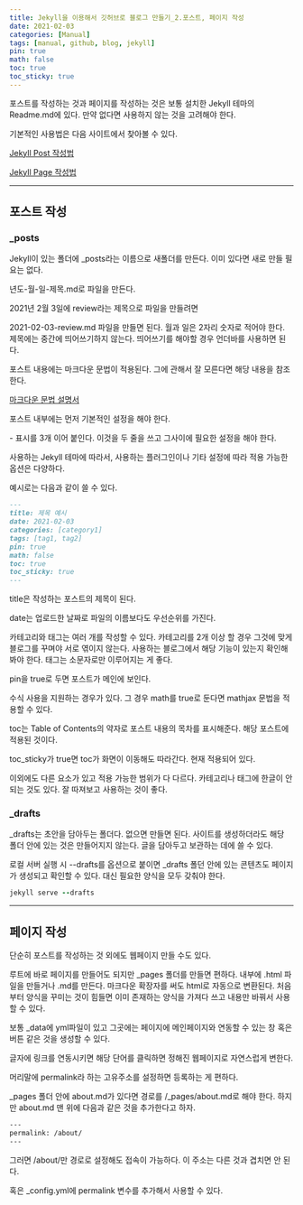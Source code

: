 ```yaml
---
title: Jekyll을 이용해서 깃허브로 블로그 만들기_2.포스트, 페이지 작성
date: 2021-02-03
categories: [Manual]
tags: [manual, github, blog, jekyll]
pin: true
math: false
toc: true
toc_sticky: true
---
```


포스트를 작성하는 것과 페이지를 작성하는 것은 보통 설치한 Jekyll 테마의 Readme.md에 있다. 만약 없다면 사용하지 않는 것을 고려해야 한다.

기본적인 사용법은 다음 사이트에서 찾아볼 수 있다.

[Jekyll Post 작성법](https://jekyllrb-ko.github.io/docs/posts/)

[Jekyll Page 작성법](https://jekyllrb-ko.github.io/docs/pages/)

***

## __포스트 작성__

### __\_posts__

Jekyll이 있는 폴더에 _posts라는 이름으로 새폴더를 만든다. 이미 있다면 새로 만들 필요는 없다.

년도-월-일-제목.md로 파일을 만든다.

2021년 2월 3일에 review라는 제목으로 파일을 만들려면

2021-02-03-review.md 파일을 만들면 된다. 월과 일은 2자리 숫자로 적어야 한다. 제목에는 중간에 띄어쓰기하지 않는다. 띄어쓰기를 해야할 경우 언더바를 사용하면 된다.

포스트 내용에는 마크다운 문법이 적용된다. 그에 관해서 잘 모른다면 해당 내용을 참조한다.

[마크다운 문법 설명서](https://chalgx.github.io/manual/MardkdownSyntax/)

포스트 내부에는 먼저 기본적인 설정을 해야 한다.

\- 표시를 3개 이어 붙인다. 이것을 두 줄을 쓰고 그사이에 필요한 설정을 해야 한다.

사용하는 Jekyll 테마에 따라서, 사용하는 플러그인이나 기타 설정에 따라 적용 가능한 옵션은 다양하다.

예시로는 다음과 같이 쓸 수 있다.

```markdown
---
title: 제목 예시
date: 2021-02-03
categories: [category1]
tags: [tag1, tag2]
pin: true
math: false
toc: true
toc_sticky: true
---
```

title은 작성하는 포스트의 제목이 된다.

date는 업로드한 날짜로 파일의 이름보다도 우선순위를 가진다.

카테고리와 태그는 여러 개를 작성할 수 있다. 카테고리를 2개 이상 할 경우 그것에 맞게 블로그를 꾸며야 서로 엮이지 않는다. 사용하는 블로그에서 해당 기능이 있는지 확인해봐야 한다. 태그는 소문자로만 이루어지는 게 좋다.

pin을 true로 두면 포스트가 메인에 보인다.

수식 사용을 지원하는 경우가 있다. 그 경우 math를 true로 둔다면 mathjax 문법을 적용할 수 있다.

toc는 Table of Contents의 약자로 포스트 내용의 목차를 표시해준다. 해당 포스트에 적용된 것이다.

toc_sticky가 true면 toc가 화면이 이동해도 따라간다. 현재 적용되어 있다.

이외에도 다른 요소가 있고 적용 가능한 범위가 다 다르다. 카테고리나 태그에 한글이 안 되는 것도 있다. 잘 따져보고 사용하는 것이 좋다.

### __\_drafts__

_drafts는 초안을 담아두는 폴더다. 없으면 만들면 된다. 사이트를 생성하더라도 해당 폴더 안에 있는 것은 만들어지지 않는다. 글을 담아두고 보관하는 데에 쓸 수 있다.

로컬 서버 실행 시 --drafts를 옵션으로 붙이면 _drafts 폴던 안에 있는 콘텐츠도 페이지가 생성되고 확인할 수 있다. 대신 필요한 양식을 모두 갖춰야 한다.

```ruby
jekyll serve --drafts
```

***

## __페이지 작성__

단순히 포스트를 작성하는 것 외에도 웹페이지 만들 수도 있다.

루트에 바로 페이지를 만들어도 되지만 _pages 폴더를 만들면 편하다. 내부에 .html 파일을 만들거나 .md를 만든다. 마크다운 확장자를 써도 html로 자동으로 변환된다. 처음부터 양식을 꾸미는 것이 힘들면 이미 존재하는 양식을 가져다 쓰고 내용만 바꿔서 사용할 수 있다.

보통 _data에 yml파일이 있고 그곳에는 페이지에 메인페이지와 연동할 수 있는 창 혹은 버튼 같은 것을 생성할 수 있다.

글자에 링크를 연동시키면 해당 단어를 클릭하면 정해진 웹페이지로 자연스럽게 변한다.

머리말에 permalink라 하는 고유주소를 설정하면 등록하는 게 편하다.

_pages 폴더 안에 about.md가 있다면 경로를 /_pages/about.md로 해야 한다. 하지만 about.md 맨 위에 다음과 같은 것을 추가한다고 하자.

```html
---
permalink: /about/
---
```

그러면 /about/만 경로로 설정해도 접속이 가능하다. 이 주소는 다른 것과 겹치면 안 된다.

혹은 _config.yml에 permalink 변수를 추가해서 사용할 수 있다.
